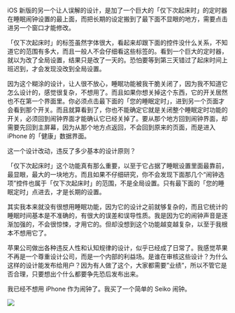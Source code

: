 iOS 新版的另一个让人误解的设计，是加了一个巨大的「仅下次起床时」的定时器在睡眠闹钟设置的最上面，而把长期的设定搬到了最下面不显眼的地方，需要点击进另一个窗口才能修改。

「仅下次起床时」的标签虽然字体很大，看起来却跟下面的控件没什么关系，不知道它的范围有多大，而且一般人不会仔细看这些标签的。看到一个巨大的定时器，就以为改了全局设置，结果只是改了一天的。恐怕要等到第三天错过了起床时间上班迟到，才会发现没改到全局设置。

因为这个糊涂的设计，让人很不放心，睡眠功能被我干脆关闭了，因为我不知道它怎么设计的，感觉很复杂，不想用了。而且如果你想关掉这个东西，它的开关居然也不在第一个界面里。你必须点击最下面的「您的睡眠定时」，进到另一个页面才会看到那个开关。而且就算看到了，你也不能确定它就是关闭整个睡眠定时功能的开关，必须回到闹钟界面才能确认它已经关掉了。要从那个地方回到闹钟界面，却需要先回到主屏幕，因为从那个地方点返回，不会回到原来的页面，而是进入 iPhone 的「健康」数据界面。

这一个设计改动，违反了多少基本的设计原则？

「仅下次起床时」这个功能真有那么重要，以至于它占据了睡眠设置里面最靠前，最显眼，最大的一块地方。而且如果不仔细研究，你不会发现下面那几个“闹钟选项”控件也属于「仅下次起床时」的范围，不是全局设置。只有最下面的「您的睡眠定时」点进去，才是长期的设置。

其实我本来就没有很想用睡眠功能，因为它的设计之前就够复杂的，而且它统计的睡眠时间基本是不准确的，有很大的误差和误导性质。我是因为它的闹钟声音是逐渐加强的，不会很惊悚，才用它的。但却没想到这个功能越变越复杂，以至于我根本不想用它了。

苹果公司做出各种违反人性和认知规律的设计，似乎已经成了日常了。我感觉苹果不再是一个尊重设计公司，而是一个内部的利益场。是谁在审核这些设计？为什么这样的设计能发布给用户？因为有人做了这个，大家都需要”业绩”，所以不管它是否合理，只要想出个什么都要争先恐后发布出来。

我已经不想用 iPhone 作为闹钟了。我买了一个简单的 Seiko 闹钟。

![](https://yinwang1.files.wordpress.com/2020/11/img_1800-1.jpg?w=736)
